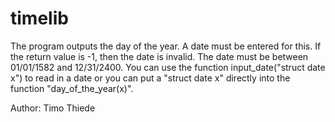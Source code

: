 # timelib
The program outputs the day of the year. A date must be entered for this.
If the return value is -1, then the date is invalid. The date must be between 01/01/1582 and 12/31/2400.
You can use the function input_date("struct date x") to read in a date or you can put a "struct date x" 
directly into the function "day_of_the_year(x)".

Author: Timo Thiede